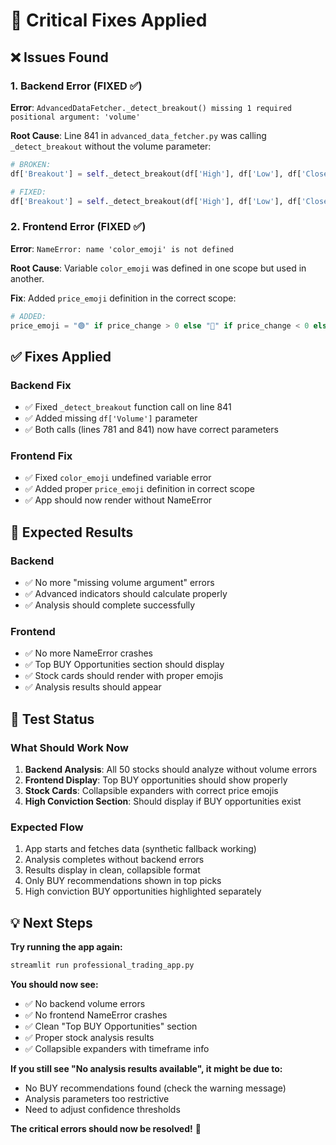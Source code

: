 # 🔧 Critical Fixes Applied

## ❌ **Issues Found**

### 1. Backend Error (FIXED ✅)
**Error**: `AdvancedDataFetcher._detect_breakout() missing 1 required positional argument: 'volume'`

**Root Cause**: Line 841 in `advanced_data_fetcher.py` was calling `_detect_breakout` without the volume parameter:
```python
# BROKEN:
df['Breakout'] = self._detect_breakout(df['High'], df['Low'], df['Close'])

# FIXED:
df['Breakout'] = self._detect_breakout(df['High'], df['Low'], df['Close'], df['Volume'])
```

### 2. Frontend Error (FIXED ✅)
**Error**: `NameError: name 'color_emoji' is not defined`

**Root Cause**: Variable `color_emoji` was defined in one scope but used in another.

**Fix**: Added `price_emoji` definition in the correct scope:
```python
# ADDED:
price_emoji = "🟢" if price_change > 0 else "🔴" if price_change < 0 else "🟡"
```

## ✅ **Fixes Applied**

### **Backend Fix**
- ✅ Fixed `_detect_breakout` function call on line 841
- ✅ Added missing `df['Volume']` parameter
- ✅ Both calls (lines 781 and 841) now have correct parameters

### **Frontend Fix**
- ✅ Fixed `color_emoji` undefined variable error
- ✅ Added proper `price_emoji` definition in correct scope
- ✅ App should now render without NameError

## 🚀 **Expected Results**

### **Backend**
- ✅ No more "missing volume argument" errors
- ✅ Advanced indicators should calculate properly
- ✅ Analysis should complete successfully

### **Frontend**
- ✅ No more NameError crashes
- ✅ Top BUY Opportunities section should display
- ✅ Stock cards should render with proper emojis
- ✅ Analysis results should appear

## 🧪 **Test Status**

### **What Should Work Now**
1. **Backend Analysis**: All 50 stocks should analyze without volume errors
2. **Frontend Display**: Top BUY opportunities should show properly
3. **Stock Cards**: Collapsible expanders with correct price emojis
4. **High Conviction Section**: Should display if BUY opportunities exist

### **Expected Flow**
1. App starts and fetches data (synthetic fallback working)
2. Analysis completes without backend errors
3. Results display in clean, collapsible format
4. Only BUY recommendations shown in top picks
5. High conviction BUY opportunities highlighted separately

## 💡 **Next Steps**

**Try running the app again:**
```bash
streamlit run professional_trading_app.py
```

**You should now see:**
- ✅ No backend volume errors
- ✅ No frontend NameError crashes
- ✅ Clean "Top BUY Opportunities" section
- ✅ Proper stock analysis results
- ✅ Collapsible expanders with timeframe info

**If you still see "No analysis results available", it might be due to:**
- No BUY recommendations found (check the warning message)
- Analysis parameters too restrictive
- Need to adjust confidence thresholds

**The critical errors should now be resolved!** 🎯
